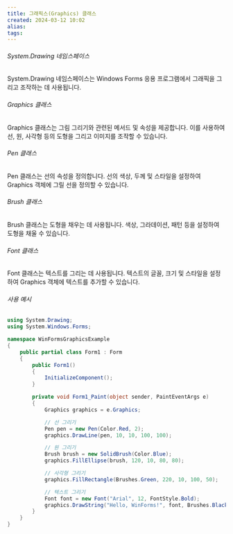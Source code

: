 ```yaml
---
title: 그래픽스(Graphics) 클래스
created: 2024-03-12 10:02
alias:
tags:
---
```

###### System.Drawing 네임스페이스
System.Drawing 네임스페이스는 Windows Forms 응용 프로그램에서 그래픽을 그리고 조작하는 데 사용됩니다.

###### Graphics 클래스
Graphics 클래스는 그림 그리기와 관련된 메서드 및 속성을 제공합니다. 이를 사용하여 선, 원, 사각형 등의 도형을 그리고 이미지를 조작할 수 있습니다.

###### Pen 클래스
Pen 클래스는 선의 속성을 정의합니다. 선의 색상, 두께 및 스타일을 설정하여 Graphics 객체에 그릴 선을 정의할 수 있습니다.

###### Brush 클래스
Brush 클래스는 도형을 채우는 데 사용됩니다. 색상, 그라데이션, 패턴 등을 설정하여 도형을 채울 수 있습니다.

###### Font 클래스
Font 클래스는 텍스트를 그리는 데 사용됩니다. 텍스트의 글꼴, 크기 및 스타일을 설정하여 Graphics 객체에 텍스트를 추가할 수 있습니다.

###### 사용 예시
```csharp
using System.Drawing;
using System.Windows.Forms;

namespace WinFormsGraphicsExample
{
    public partial class Form1 : Form
    {
        public Form1()
        {
            InitializeComponent();
        }

        private void Form1_Paint(object sender, PaintEventArgs e)
        {
            Graphics graphics = e.Graphics;

            // 선 그리기
            Pen pen = new Pen(Color.Red, 2);
            graphics.DrawLine(pen, 10, 10, 100, 100);

            // 원 그리기
            Brush brush = new SolidBrush(Color.Blue);
            graphics.FillEllipse(brush, 120, 10, 80, 80);

            // 사각형 그리기
            graphics.FillRectangle(Brushes.Green, 220, 10, 100, 50);

            // 텍스트 그리기
            Font font = new Font("Arial", 12, FontStyle.Bold);
            graphics.DrawString("Hello, WinForms!", font, Brushes.Black, 10, 150);
        }
    }
}
```


